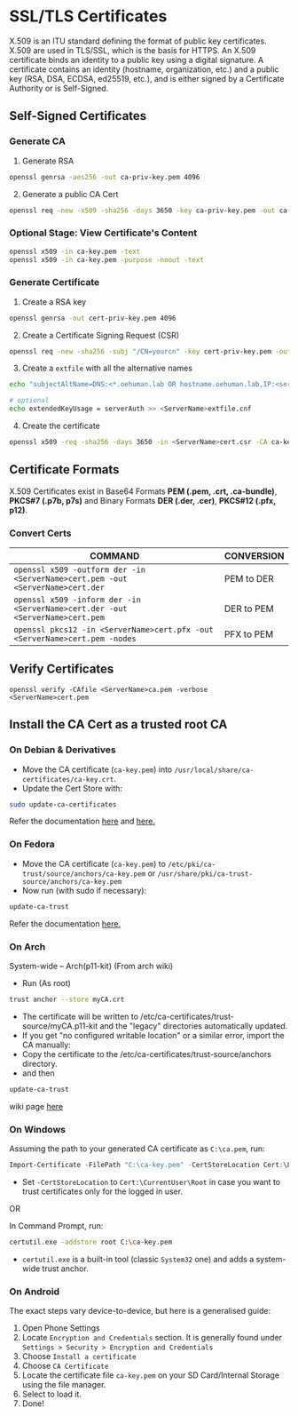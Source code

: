 # SSL/TLS Certificates

X.509 is an ITU standard defining the format of public key certificates. X.509 are used in TLS/SSL, which is the basis for HTTPS. An X.509 certificate binds an identity to a public key using a digital signature. A certificate contains an identity (hostname, organization, etc.) and a public key (RSA, DSA, ECDSA, ed25519, etc.), and is either signed by a Certificate Authority or is Self-Signed.

## Self-Signed Certificates

### Generate CA
1. Generate RSA
```bash
openssl genrsa -aes256 -out ca-priv-key.pem 4096
```
2. Generate a public CA Cert
```bash
openssl req -new -x509 -sha256 -days 3650 -key ca-priv-key.pem -out ca-key.pem
```

### Optional Stage: View Certificate's Content
```bash
openssl x509 -in ca-key.pem -text
openssl x509 -in ca-key.pem -purpose -noout -text
```

### Generate Certificate
1. Create a RSA key
```bash
openssl genrsa -out cert-priv-key.pem 4096
```
2. Create a Certificate Signing Request (CSR)
```bash
openssl req -new -sha256 -subj "/CN=yourcn" -key cert-priv-key.pem -out <ServerName>cert.csr
```
3. Create a `extfile` with all the alternative names
```bash
echo "subjectAltName=DNS:<*.oehuman.lab OR hostname.oehuman.lab,IP:<server IP>" >> <ServerName>extfile.cnf
```
```bash
# optional
echo extendedKeyUsage = serverAuth >> <ServerName>extfile.cnf
```
4. Create the certificate
```bash
openssl x509 -req -sha256 -days 3650 -in <ServerName>cert.csr -CA ca-key.pem -CAkey ca-priv-key.pem -out <ServerName>cert.pem -extfile <ServerName>extfile.cnf -CAcreateserial
```

## Certificate Formats

X.509 Certificates exist in Base64 Formats **PEM (.pem, .crt, .ca-bundle)**, **PKCS#7 (.p7b, p7s)** and Binary Formats **DER (.der, .cer)**, **PKCS#12 (.pfx, p12)**.

### Convert Certs

COMMAND | CONVERSION
---|---
`openssl x509 -outform der -in <ServerName>cert.pem -out <ServerName>cert.der` | PEM to DER
`openssl x509 -inform der -in <ServerName>cert.der -out <ServerName>cert.pem` | DER to PEM
`openssl pkcs12 -in <ServerName>cert.pfx -out <ServerName>cert.pem -nodes` | PFX to PEM

## Verify Certificates
`openssl verify -CAfile <ServerName>ca.pem -verbose <ServerName>cert.pem`

## Install the CA Cert as a trusted root CA

### On Debian & Derivatives
- Move the CA certificate (`ca-key.pem`) into `/usr/local/share/ca-certificates/ca-key.crt`.
- Update the Cert Store with:
```bash
sudo update-ca-certificates
```

Refer the documentation [here](https://wiki.debian.org/Self-Signed_Certificate) and [here.](https://manpages.debian.org/buster/ca-certificates/update-ca-certificates.8.en.html)

### On Fedora
- Move the CA certificate (`ca-key.pem`) to `/etc/pki/ca-trust/source/anchors/ca-key.pem` or `/usr/share/pki/ca-trust-source/anchors/ca-key.pem`
- Now run (with sudo if necessary):
```bash
update-ca-trust
```

Refer the documentation [here.](https://docs.fedoraproject.org/en-US/quick-docs/using-shared-system-certificates/)
### On Arch
System-wide – Arch(p11-kit)
(From arch wiki)
- Run (As root)
```bash
trust anchor --store myCA.crt
```
- The certificate will be written to /etc/ca-certificates/trust-source/myCA.p11-kit and the "legacy" directories automatically updated.
- If you get "no configured writable location" or a similar error, import the CA manually:
- Copy the certificate to the /etc/ca-certificates/trust-source/anchors directory.
- and then
```bash 
update-ca-trust
```
wiki page  [here](https://wiki.archlinux.org/title/User:Grawity/Adding_a_trusted_CA_certificate)

### On Windows

Assuming the path to your generated CA certificate as `C:\ca.pem`, run:
```powershell
Import-Certificate -FilePath "C:\ca-key.pem" -CertStoreLocation Cert:\LocalMachine\Root
```
- Set `-CertStoreLocation` to `Cert:\CurrentUser\Root` in case you want to trust certificates only for the logged in user.

OR

In Command Prompt, run:
```sh
certutil.exe -addstore root C:\ca-key.pem
```

- `certutil.exe` is a built-in tool (classic `System32` one) and adds a system-wide trust anchor.

### On Android

The exact steps vary device-to-device, but here is a generalised guide:
1. Open Phone Settings
2. Locate `Encryption and Credentials` section. It is generally found under `Settings > Security > Encryption and Credentials`
3. Choose `Install a certificate`
4. Choose `CA Certificate`
5. Locate the certificate file `ca-key.pem` on your SD Card/Internal Storage using the file manager.
6. Select to load it.
7. Done!
